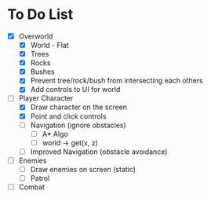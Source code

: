 # To Do List

- [x] Overworld
  - [x] World - Flat
  - [x] Trees
  - [x] Rocks
  - [x] Bushes
  - [x] Prevent tree/rock/bush from intersecting each others
  - [x] Add controls to UI for world
- [ ] Player Character
  - [x] Draw character on the screen
  - [x] Point and click controls
  - [ ] Navigation (ignore obstacles)
    - [ ] A* Algo
    - [ ] world -> get(x, z)
  - [ ] Improved Navigation (obstacle avoidance)
- [ ] Enemies
  - [ ] Draw enemies on screen (static)
  - [ ] Patrol
- [ ] Combat